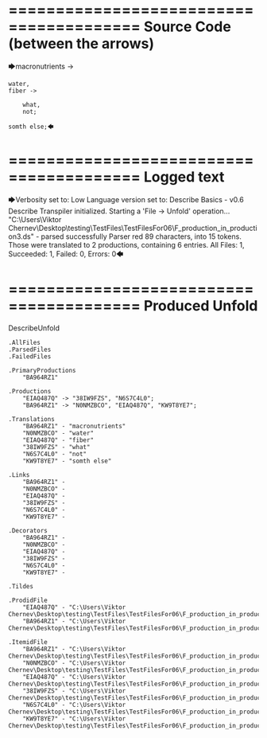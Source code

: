 ========================================
Source Code (between the arrows)
========================================

🡆macronutrients ->

    water,
	fiber ->

        what,
        not;

	somth else;🡄

========================================
Logged text
========================================

🡆Verbosity set to: Low
Language version set to: Describe Basics - v0.6
Describe Transpiler initialized.
Starting a 'File -> Unfold' operation...
"C:\Users\Viktor Chernev\Desktop\testing\TestFiles\TestFilesFor06\F_production_in_production3.ds" - parsed successfully
Parser red 89 characters, into 15 tokens.
Those were translated to 2 productions, containing 6 entries.
All Files: 1, Succeeded: 1, Failed: 0, Errors: 0🡄

========================================
Produced Unfold
========================================

DescribeUnfold

    .AllFiles
    .ParsedFiles
    .FailedFiles

    .PrimaryProductions
        "BA964RZ1" 

    .Productions
        "EIAQ487Q" -> "38IW9FZS", "N6S7C4L0";
        "BA964RZ1" -> "N0NMZBCO", "EIAQ487Q", "KW9T8YE7";

    .Translations
        "BA964RZ1" - "macronutrients"
        "N0NMZBCO" - "water"
        "EIAQ487Q" - "fiber"
        "38IW9FZS" - "what"
        "N6S7C4L0" - "not"
        "KW9T8YE7" - "somth else"

    .Links
        "BA964RZ1" - 
        "N0NMZBCO" - 
        "EIAQ487Q" - 
        "38IW9FZS" - 
        "N6S7C4L0" - 
        "KW9T8YE7" - 

    .Decorators
        "BA964RZ1" - 
        "N0NMZBCO" - 
        "EIAQ487Q" - 
        "38IW9FZS" - 
        "N6S7C4L0" - 
        "KW9T8YE7" - 

    .Tildes

    .ProdidFile
        "EIAQ487Q" - "C:\Users\Viktor Chernev\Desktop\testing\TestFiles\TestFilesFor06\F_production_in_production3.ds"
        "BA964RZ1" - "C:\Users\Viktor Chernev\Desktop\testing\TestFiles\TestFilesFor06\F_production_in_production3.ds"

    .ItemidFile
        "BA964RZ1" - "C:\Users\Viktor Chernev\Desktop\testing\TestFiles\TestFilesFor06\F_production_in_production3.ds"
        "N0NMZBCO" - "C:\Users\Viktor Chernev\Desktop\testing\TestFiles\TestFilesFor06\F_production_in_production3.ds"
        "EIAQ487Q" - "C:\Users\Viktor Chernev\Desktop\testing\TestFiles\TestFilesFor06\F_production_in_production3.ds"
        "38IW9FZS" - "C:\Users\Viktor Chernev\Desktop\testing\TestFiles\TestFilesFor06\F_production_in_production3.ds"
        "N6S7C4L0" - "C:\Users\Viktor Chernev\Desktop\testing\TestFiles\TestFilesFor06\F_production_in_production3.ds"
        "KW9T8YE7" - "C:\Users\Viktor Chernev\Desktop\testing\TestFiles\TestFilesFor06\F_production_in_production3.ds"

